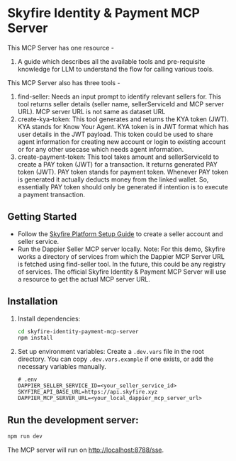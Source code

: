 # Skyfire Identity & Payment MCP Server

This MCP Server has one resource - 
1. A guide which describes all the available tools and pre-requisite knowledge for LLM to understand the flow for calling various tools.

This MCP Server also has three tools - 
1. find-seller: Needs an input prompt to identify relevant sellers for. This tool returns seller details (seller name, sellerServiceId and MCP server URL). MCP server URL is not same as dataset URL
2. create-kya-token: This tool generates and returns the KYA token (JWT). KYA stands for Know Your Agent. KYA token is in JWT format which has user details in the JWT payload. This token could be used to share agent information for creating new account or login to existing account or for any other usecase which needs agent information.
3. create-payment-token: This tool takes amount and sellerServiceId to create a PAY token (JWT) for a transaction. It returns generated PAY token (JWT). PAY token stands for payment token. Whenever PAY token is generated it actually deducts money from the linked wallet. So, essentially PAY token should only be generated if intention is to execute a payment transaction.

## Getting Started

- Follow the [Skyfire Platform Setup Guide](https://docs.skyfire.xyz/docs/introduction) to create a seller account and seller service.
- Run the Dappier Seller MCP server locally. 
Note: 
For this demo, Skyfire works a directory of services from which the Dappier MCP Server URL is fetched using find-seller tool. In the future, this could be any registry of services. The official Skyfire Identity & Payment MCP Server will use a resource to get the actual MCP server URL.

## Installation

1.  Install dependencies:
    ```bash
    cd skyfire-identity-payment-mcp-server
    npm install
    ```
2.  Set up environment variables:
    Create a `.dev.vars` file in the root directory. You can copy `.dev.vars.example` if one exists, or add the necessary variables manually.

    ```
    # .env
    DAPPIER_SELLER_SERVICE_ID=<your_seller_service_id>
    SKYFIRE_API_BASE_URL=https://api.skyfire.xyz
    DAPPIER_MCP_SERVER_URL=<your_local_dappier_mcp_server_url>
    ```

## Run the development server:

```bash
npm run dev
```

The MCP server will run on [http://localhost:8788/sse](http://localhost:8788/sse).